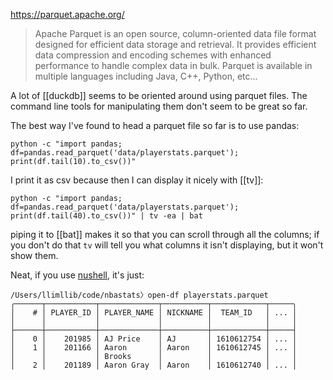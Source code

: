 https://parquet.apache.org/

> Apache Parquet is an open source, column-oriented data file format designed for efficient data storage and retrieval. It provides efficient data compression and encoding schemes with enhanced performance to handle complex data in bulk. Parquet is available in multiple languages including Java, C++, Python, etc...

A lot of [[duckdb]] seems to be oriented around using parquet files. The command line tools for manipulating them don't seem to be great so far.

The best way I've found to head a parquet file so far is to use pandas:

```
python -c "import pandas; df=pandas.read_parquet('data/playerstats.parquet'); print(df.tail(10).to_csv())"
```

I print it as csv because then I can display it nicely with [[tv]]:

```
python -c "import pandas; df=pandas.read_parquet('data/playerstats.parquet'); print(df.tail(40).to_csv())" | tv -ea | bat
```

piping it to [[bat]] makes it so that you can scroll through all the columns; if you don't do that `tv` will tell you what columns it isn't displaying, but it won't show them.

Neat, if you use [nushell](https://github.com/nushell/nushell), it's just:

```
/Users/llimllib/code/nbastats〉open-df playerstats.parquet
╭──────┬───────────┬─────────────┬──────────┬────────────┬─────╮
│    # │ PLAYER_ID │ PLAYER_NAME │ NICKNAME │  TEAM_ID   │ ... │
│      │           │             │          │            │     │
├──────┼───────────┼─────────────┼──────────┼────────────┼─────┤
│    0 │    201985 │ AJ Price    │ AJ       │ 1610612754 │ ... │
│    1 │    201166 │ Aaron       │ Aaron    │ 1610612745 │ ... │
│      │           │ Brooks      │          │            │     │
│    2 │    201189 │ Aaron Gray  │ Aaron    │ 1610612740 │ ... │
```


